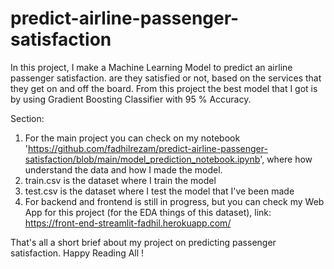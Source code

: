 # predict-airline-passenger-satisfaction
In this project, I make a Machine Learning Model to predict an airline passenger satisfaction. are they satisfied or not, based on the services that they get on and off the board. From this project the best model that I got is by using Gradient Boosting Classifier with 95 % Accuracy.

Section:
1. For the main project you can check on my notebook 'https://github.com/fadhilrezam/predict-airline-passenger-satisfaction/blob/main/model_prediction_notebook.ipynb', where how understand the data and how I made the model.
2. train.csv is the dataset where I train the model
3. test.csv is the dataset where I test the model that I've been made
4. For backend and frontend is still in progress, but you can check my Web App for this project (for the EDA things of this dataset), link: https://front-end-streamlit-fadhil.herokuapp.com/

That's all a short brief about my project on predicting passenger satisfaction. Happy Reading All !
